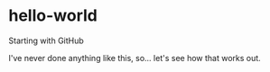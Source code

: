 # hello-world
Starting with GitHub

I've never done anything like this, so... let's see how that works out.

